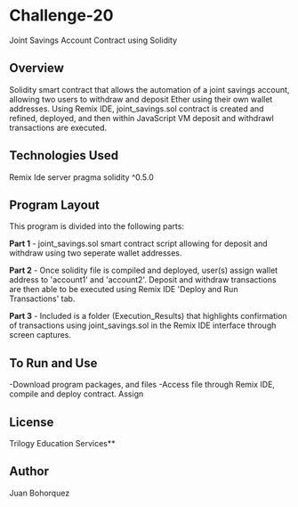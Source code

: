# Challenge-20
Joint Savings Account Contract using Solidity

## Overview
Solidity smart contract that allows the automation of a joint savings account, allowing two users to withdraw and deposit Ether using their own
wallet addresses. Using Remix IDE, joint_savings.sol contract is created and refined, deployed, and then within JavaScript VM deposit and withdrawl transactions are executed. 

## Technologies Used
Remix Ide server
pragma solidity ^0.5.0 

## Program Layout
This program is divided into the following parts:

**Part 1** - joint_savings.sol smart contract script allowing for deposit and withdraw using two seperate wallet addresses.
            
**Part 2** - Once solidity file is compiled and deployed, user(s) assign wallet address to 'account1' and 'account2'. Deposit and withdraw
            transactions are then able to be executed using Remix IDE 'Deploy and Run Transactions' tab. 

**Part 3** - Included is a folder (Execution_Results) that highlights confirmation of transactions using joint_savings.sol in the Remix IDE 
            interface through screen captures.

## To Run and Use 
-Download program packages, and files
-Access file through Remix IDE, compile and deploy contract. Assign 

## License
Trilogy Education Services**

## Author
Juan Bohorquez